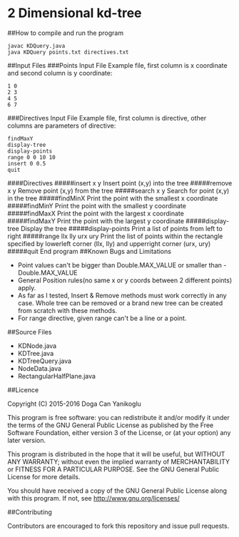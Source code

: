 # 2 Dimensional kd-tree 
##How to compile and run the program
```
javac KDQuery.java
java KDQuery points.txt directives.txt
```
##Input Files
###Points Input File
Example file, first column is x coordinate and second column is y coordinate:
```
1 0
2 3
4 5
6 7
```
###Directives Input File
Example file, first column is directive, other columns are parameters of directive:
```
findMaxY
display-tree
display-points
range 0 0 10 10
insert 0 0.5
quit
```
####Directives
#####insert x y
Insert point (x,y) into the tree
#####remove x y
Remove point (x,y) from the tree
#####search x y
Search for point (x,y) in the tree
#####findMinX
Print the point with the smallest x coordinate
#####findMinY
Print the point with the smallest y coordinate
#####findMaxX
Print the point with the largest x coordinate
#####findMaxY
Print the point with the largest y coordinate
#####display-tree
Display the tree
#####display-points
Print a list of points from left to right
#####range llx lly urx ury
Print the list of points within the rectangle specified by lowerleft corner (llx, lly) and upperright corner (urx, ury)
#####quit
End program
##Known Bugs and Limitations
- Point values can't be bigger than Double.MAX_VALUE or smaller than -Double.MAX_VALUE
- General Position rules(no same x or y coords between 2 different points) apply.
- As far as I tested, Insert & Remove methods must work correctly in any case. Whole tree can be removed or a brand new tree can be created from scratch with these methods.
- For range directive, given range can't be a line or a point.

##Source Files
- KDNode.java
- KDTree.java
- KDTreeQuery.java
- NodeData.java
- RectangularHalfPlane.java

##Licence

Copyright (C) 2015-2016 Doga Can Yanikoglu

This program is free software: you can redistribute it and/or modify it under the terms of the GNU General Public License as published by the Free Software Foundation, either version 3 of the License, or (at your option) any later version.

This program is distributed in the hope that it will be useful, but WITHOUT ANY WARRANTY; without even the implied warranty of MERCHANTABILITY or FITNESS FOR A PARTICULAR PURPOSE. See the GNU General Public License for more details.

You should have received a copy of the GNU General Public License along with this program. If not, see http://www.gnu.org/licenses/

##Contributing

Contributors are encouraged to fork this repository and issue pull requests.
